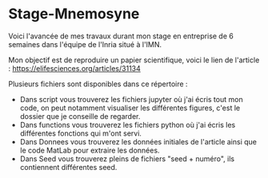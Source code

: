 ﻿# Stage-Mnemosyne
 
 Voici l'avancée de mes travaux durant mon stage en entreprise de 6 semaines dans l'équipe de l'Inria situé à l'IMN.
 
 Mon objectif est de reproduire un papier scientifique, voici le lien de l'article : https://elifesciences.org/articles/31134
 
 Plusieurs fichiers sont disponibles dans ce répertoire : 
  - Dans script vous trouverez les fichiers jupyter où j'ai écris tout mon code, on peut notamment visualiser les différentes figures, c'est le dossier que je conseille de regarder.
  - Dans functions vous trouverez les fichiers python où j'ai écris les différentes fonctions qui m'ont servi.
  - Dans Donnees vous trouverez les données initiales de l'article ainsi que le code MatLab pour extraire les données.
  - Dans Seed vous trouverez pleins de fichiers "seed + numéro", ils contiennent différentes seed.

